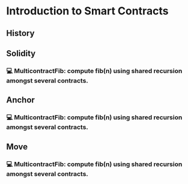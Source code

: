 # **Introduction to Smart Contracts**

## History

## Solidity
### **💻** MulticontractFib: compute fib(n) using shared recursion amongst several contracts.

## Anchor
### **💻** MulticontractFib: compute fib(n) using shared recursion amongst several contracts.

## Move
### **💻** MulticontractFib: compute fib(n) using shared recursion amongst several contracts.